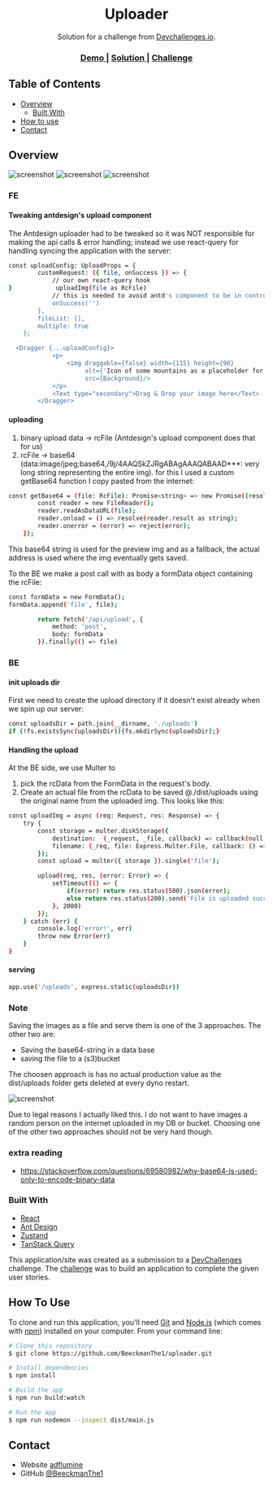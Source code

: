 <!-- Please update value in the {}  -->

<h1 align="center">Uploader</h1>

<div align="center">
   Solution for a challenge from  <a href="http://devchallenges.io" target="_blank">Devchallenges.io</a>.
</div>

<div align="center">
  <h3>
    <a href="https://dev-challenge-uploader.herokuapp.com/">
      Demo
    </a>
    <span> | </span>
    <a href="https://github.com/BeeckmanThe1/uploader">
      Solution
    </a>
    <span> | </span>
    <a href="https://devchallenges.io/challenges/O2iGT9yBd6xZBrOcVirx">
      Challenge
    </a>
  </h3>
</div>

<!-- TABLE OF CONTENTS -->

## Table of Contents

- [Overview](#overview)
    - [Built With](#built-with)
- [How to use](#how-to-use)
- [Contact](#contact)

## Overview

![screenshot](https://github.com/BeeckmanThe1/uploader/blob/wrapping-up/src/static/readme/uploader.png)
![screenshot](https://github.com/BeeckmanThe1/uploader/blob/wrapping-up/src/static/readme/loader.png)
![screenshot](https://github.com/BeeckmanThe1/uploader/blob/wrapping-up/src/static/readme/uploaded.png)

### FE

#### Tweaking antdesign's upload component

The Antdesign uploader had to be tweaked so it was NOT responsible for making the api calls & error handling; instead
we use react-query for handling syncing the application with the server:

```bash
const uploadConfig: UploadProps = {
        customRequest: ({ file, onSuccess }) => {
            // our own react-query hook
}            uploadImg(file as RcFile)
            // this is needed to avoid antd's component to be in control of the call being done
            onSuccess('')
        },
        fileList: [],
        multiple: true
    };

  <Dragger {...uploadConfig}>
            <p>
                <img draggable={false} width={115} height={90}
                     alt={'Icon of some mountains as a placeholder for the image or file to be uploaded.'}
                     src={Background}/>
            </p>
            <Text type="secondary">Drag & Drop your image here</Text>
        </Dragger>
```

#### uploading

1. binary upload data -> rcFile (Antdesign's upload component does that for us)
2. rcFile -> base64 (data:image/jpeg;base64,/9j/4AAQSkZJRgABAgAAAQABAAD***: very long string representing the entire img).
for this I used a custom getBase64 function I copy pasted from the internet:
```bash
const getBase64 = (file: RcFile): Promise<string> => new Promise((resolve, reject) => {
        const reader = new FileReader();
        reader.readAsDataURL(file);
        reader.onload = () => resolve(reader.result as string);
        reader.onerror = (error) => reject(error);
    });
```

This base64 string is used for the preview img and as a fallback, the actual address is used where the img eventually gets saved.

To the BE we make a post call with as body a formData object containing the rcFile:

```bash
const formData = new FormData();
formData.append('file', file);

        return fetch('/api/upload', {
            method: 'post',
            body: formData
        }).finally(() => file)
```

### BE
#### init uploads dir

First we need to create the upload directory if it doesn't exist already when we spin up our server:

``` bash
const uploadsDir = path.join(__dirname, './uploads')
if (!fs.existsSync(uploadsDir)){fs.mkdirSync(uploadsDir);}
```

#### Handling the upload

At the BE side, we use Multer to
1. pick the rcData from the FormData in the request's body.
2. Create an actual file from the rcData to be saved @./dist/uploads using the original name from the uploaded img.
This looks like this:

``` bash
const uploadImg = async (req: Request, res: Response) => {
    try {
        const storage = multer.diskStorage({
            destination:  (_request, _file, callback) => callback(null, './dist/uploads'),
            filename: (_req, file: Express.Multer.File, callback: () => void) => callback(null, file.originalname)
        });
        const upload = multer({ storage }).single('file');

        upload(req, res, (error: Error) => {
            setTimeout(() => {
                if(error) return res.status(500).json(error);
                else return res.status(200).send('File is uploaded successfully');
            }, 2000)
        });
    } catch (err) {
        console.log('error!', err)
        throw new Error(err)
    }
}
```

#### serving
``` bash
app.use('/uploads', express.static(uploadsDir))
```

### Note

Saving the images as a file and serve them is one of the 3 approaches.
The other two are:
 - Saving the base64-string in a data base
 - saving the file to a (s3)bucket

The choosen approach is has no actual production value as the dist/uploads folder gets deleted at every dyno restart.

![screenshot](https://github.com/BeeckmanThe1/uploader/blob/wrapping-up/src/static/readme/ephemeral-file-system-explanation.png)

Due to legal reasons I actually liked this. I do not want to have images a random person on the internet uploaded in my DB or bucket.
Choosing one of the other two approaches should not be very hard though.

### extra reading
 - https://stackoverflow.com/questions/69580982/why-base64-is-used-only-to-encode-binary-data

### Built With

- [React](https://reactjs.org/)
- [Ant Design](https://ant.design/)
- [Zustand](https://zustand-demo.pmnd.rs/)
- [TanStack Query](https://tanstack.com/query/v3/)

This application/site was created as a submission to a [DevChallenges](https://devchallenges.io/challenges) challenge.
The [challenge](https://devchallenges.io/challenges/O2iGT9yBd6xZBrOcVirx) was to build an application to complete the
given user stories.

## How To Use

To clone and run this application, you'll need [Git](https://git-scm.com)
and [Node.js](https://nodejs.org/en/download/) (which comes with [npm](http://npmjs.com)) installed on your computer.
From your command line:

```bash
# Clone this repository
$ git clone https://github.com/BeeckmanThe1/uploader.git

# Install dependencies
$ npm install

# Build the app
$ npm run build:watch

# Run the app
$ npm run nodemon --inspect dist/main.js
```

## Contact

- Website [adflumine](https://www.adflumine.com/)
- GitHub [@BeeckmanThe1](https://{https://github.com/BeeckmanThe1})
